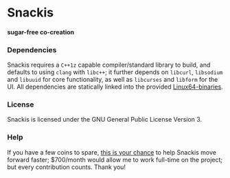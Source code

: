 # Snackis
#### sugar-free co-creation

### Dependencies
Snackis requires a ```C++1z``` capable compiler/standard library to build, and defaults to using ```clang``` with ```libc++```; it further depends on ```libcurl```, ```libsodium``` and ```libuuid``` for core functionality, as well as ```libcurses``` and ```libform``` for the UI. All dependencies are statically linked into the provided [Linux64-binaries](https://github.com/andreas-gone-wild/snackis/tree/master/dist).

### License
Snackis is licensed under the GNU General Public License Version 3.

### Help
If you have a few coins to spare, [this is your chance](https://www.paypal.me/c4life) to help Snackis move forward faster; $700/month would allow me to work full-time on the project; but every contribution counts. Thank you!
